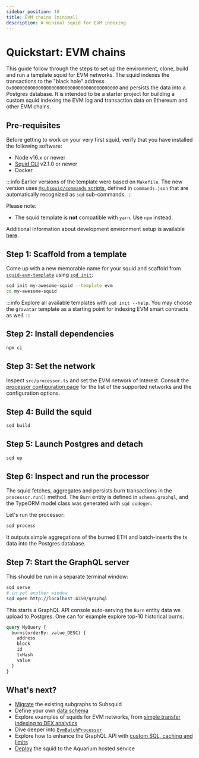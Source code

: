 ```yaml
---
sidebar_position: 10
title: EVM chains (minimal)
description: A minimal squid for EVM indexing
---
```


# Quickstart: EVM chains

This guide follow through the steps to set up the environment, clone, build and run a template squid for EVM networks. The squid indexes the transactions to the "black hole" address `0x0000000000000000000000000000000000000000` and persists the data into a Postgres database. It is intended to be a starter project for building a custom squid indexing the EVM log and transaction data on Ethereum and other EVM chains.

## Pre-requisites

Before getting to work on your very first squid, verify that you have installed the following software: 

- Node v16.x or newer
- [Squid CLI](/squid-cli/installation) v2.1.0 or newer
- Docker

:::info
Earlier versions of the template were based on `Makefile`. The new version uses [`@subsquid/commands` scripts](https://github.com/subsquid/squid-sdk/tree/master/util/commands), defined in `commands.json` that are automatically recognized as `sqd` sub-commands.
:::

Please note:
- The squid template is **not** compatible with `yarn`. Use `npm` instead.

Additional information about development environment setup is available [here](/tutorials/development-environment-set-up).

## Step 1: Scaffold from a template

Come up with a new memorable name for your squid and scaffold from [`squid-evm-template`](https://github.com/subsquid/squid-evm-template)
using [`sqd init`](/squid-cli/init):

```bash
sqd init my-awesome-squid --template evm
cd my-awesome-squid
```

:::info
Explore all available templates with `sqd init --help`. You may choose the `gravatar` template as a starting point for indexing EVM smart contracts 
as well.
:::

##  Step 2: Install dependencies

```bash
npm ci
```

## Step 3: Set the network

Inspect `src/processor.ts` and set the EVM network of interest. Consult the [processor configuration page](/evm-indexing/configuration) 
for the list of the supported networks and the configuration options. 

## Step 4: Build the squid

```bash
sqd build
```

## Step 5: Launch Postgres and detach

```bash
sqd up
```

## Step 6: Inspect and run the processor

The squid fetches, aggregates and persists burn transactions in the `processor.run()` method. The `Burn` entity is defined in `schema.graphql`, and the TypeORM model class was generated with `sqd codegen`.
 
Let's run the processor:
```bash
sqd process
```

It outputs simple aggregations of the burned ETH and batch-inserts the tx data into the Postgres database.

## Step 7: Start the GraphQL server

This should be run in a separate terminal window:
```bash
sqd serve
# in yet another window
sqd open http://localhost:4350/graphql
```

This starts a GraphQL API console auto-serving the `Burn` entity data we upload to Postgres. One can for example explore top-10 historical burns:

```graphql
query MyQuery {
  burns(orderBy: value_DESC) {
    address
    block
    id
    txHash
    value
  }
}
```

## What's next?

- [Migrate](/migrate/migrate-subgraph) the existing subgraphs to Subsquid
- Define your own [data schema](/develop-a-squid/schema-file)
- Explore examples of squids for EVM networks, from [simple transfer indexing to DEX analytics](/develop-a-squid/examples)
- Dive deeper into [`EvmBatchProcessor`](/develop-a-squid/evm-processor)
- Explore how to enhance the GraphQL API with [custom SQL, caching and limits](/develop-a-squid/graphql-api)
- [Deploy](/deploy-squid) the squid to the Aquarium hosted service
